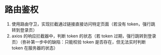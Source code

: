 # 路由鉴权

1. 使用路由守卫，实现拦截通过链接直接访问特定页面（若没有 token，强行跳转到登录页）
2. axios 的响应拦截器中，判断 token 的状态（若 token 过期，强行跳转到登录页）（弥补第一步中的缺陷：只能校验 token 是否存在，但无法实时判断 token 在服务器的状态）